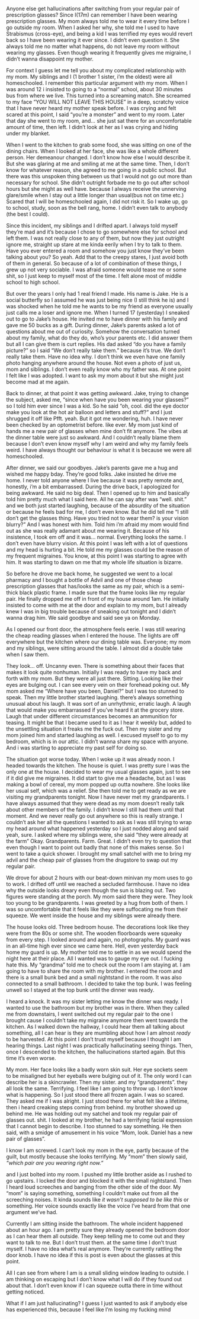 
Anyone else get hallucinations after switching from your regular pair of prescription glasses? Since I(17m) can remember I have been wearing prescription glasses. My mom always told me to wear it every time before I go outside my room. When I asked her why, she told me I used to have Strabismus (cross-eye), and being a kid I was terrified my eyes would revert back so I have been wearing it ever since. I didn’t even question it. She always told me no matter what happens, do not leave my room without wearing my glasses. Even though wearing it frequently gives me migraine, I didn’t wanna disappoint my mother.

For context I guess let me tell you about my complicated relationship with my mom. My siblings and I (1 brother 1 sister, i’m the oldest) were all homeschooled. I remember this particular argument with my mom. When I was around 12 i insisted to going to a “normal” school, about 30 minutes bus from where we live. This turned into a screaming match. She screamed to my face “YOU WILL NOT LEAVE THIS HOUSE” in a deep, scratchy voice that I have never heard my mother speak before. I was crying and felt scared at this point, I said “you’re a monster” and went to my room. Later that day she went to my room, and… she just sat there for an uncomfortable amount of time, then left. I didn’t look at her as I was crying and hiding under my blanket. 

When I went to the kitchen to grab some food, she was sitting on one of the dining chairs. When I looked at her face, she was like a whole different person. Her demeanour changed. I don’t know how else I would describe it. But she was glaring at me and smiling at me at the same time. Then, I don’t know for whatever reason, she agreed to me going in a public school. But there was this unspoken thing between us that I would not go out more than necessary for school. She didn’t outright forbade me to go out after school hours but she might as well have. because I always receive the unnerving glare/smile when I stay out a little longer than usual(bus not on time etc.) Scared that I will be homeschooled again, I did not risk it. So I wake up, go to school, study, soon as the bell rang, home. I didn’t even talk to anybody (the best I could). 

Since this incident, my siblings and I drifted apart. I always told myself they’re mad and it’s because I chose to go somewhere else for school and left them. I was not really close to any of them, but now they just outright ignore me, straight up stare at me kinda eerily when I try to talk to them. Have you ever entered a room and somehow you just know they’ve been talking about you? So yeah. Add that to the creepy stares, I just avoid both of them in general. So because of a lot of combination of these things, I grew up not very sociable. I was afraid someone would tease me or some shit, so I just keep to myself most of the time. I felt alone most of middle school to high school. 

But over the years I only had 1 real friend I made. His name is Jake. He is a social butterfly so I assumed he was just being nice (I still think he is) and I was shocked when he told me he wants to be my friend as everyone usually just calls me a loser and ignore me. When I turned 17 (yesterday) I sneaked out to go to Jake’s house. He invited me to have dinner with his family and gave me 50 bucks as a gift. During dinner, Jake’s parents asked a lot of questions about me out of curiosity. Somehow the conversation turned about my family, what do they do, who’s your parents etc. I did answer them but all I can give them is curt replies. His dad asked “do you have a family picture?” so I said “We don’t really take them.” because it’s true. We don’t really take them. Have no idea why. I don’t think we even have one family photo hanging anywhere around the house. Not even a photo of just us, mom and siblings. I don’t even really know who my father was. At one point I felt like I was adopted. I want to ask my mom about it but she might just become mad at me again. 

Back to dinner, at that point it was getting awkward. Jake, trying to change the subject, asked me, “since when have you been wearing your glasses?” so I told him ever since I was a kid. So he said “oh, cool. did the eye doctor make you look at the hot air balloon and letters and stuff?” and I just shrugged it off like Pfft. yeah. But it got me wondering, huh. I have never been checked by an optometrist before. like ever. My mom just kind of hands me a new pair of glasses when mine don’t fit anymore. The vibes at the dinner table were just so awkward. And I couldn’t really blame them because I don’t even know myself why I am weird and why my family feels weird. I have always thought our behaviour is what it is because we were all homeschooled.

After dinner, we said our goodbyes. Jake’s parents gave me a hug and wished me happy bday. They’re good folks. Jake insisted he drive me home. I never told anyone where I live because it was pretty remote and, honestly, i’m a bit embarrassed. During the drive back, I apologized for being awkward. He said no big deal. Then I opened up to him and basically told him pretty much what I said here. All he can say after was “well. shit.” and we both just started laughing, because of the absurdity of the situation or because he feels bad for me, I don’t even know.  But he did tell me “I still don’t get the glasses thing. Have you tried not to wear them? is your vision blurry?” And I was honest with him. Told him i’m afraid my mom would find out as she was really adamant about me wearing it. Because of his insistence, I took em off and it was… normal. Everything looks the same. I don’t even have blurry vision. At this point I was left with a lot of questions and my head is hurting a bit. He told me my glasses could be the reason of my frequent migraines. You know, at this point I was starting to agree with him. It was starting to dawn on me that my whole life situation is bizarre. 

So before he drove me back home, he suggested we went to a local pharmacy and I bought a bottle of Advil and one of those cheap prescription glasses that has/looks the same as my pair, which is a semi-thick black plastic frame. I made sure that the frame looks like my regular pair. He finally dropped me off in front of my house around 1am. He initially insisted to come with me at the door and explain to my mom, but I already knew I was in big trouble because of sneaking out tonight and I didn’t wanna drag him.  We said goodbye and said see ya on Monday.

As I opened our front door, the atmosphere feels eerie. I was still wearing the cheap reading glasses when I entered the house. The lights are off everywhere but the kitchen where our dining table was. Everyone; my mom and my siblings, were sitting around the table. I almost did a double take when I saw them. 

They look… off. Uncanny even. There is something about their faces that makes it look quite nonhuman. Initially I was ready to have my back and forth with my mom. But they were all just there. Sitting. Looking like their eyes are bulging out. I can see every vein on their forehead poking out. My mom asked me “Where have you been, Daniel?” but I was too stunned to speak. Then my little brother started laughing. there’s always something unusual about his laugh. It was sort of an unrhythmic, erratic laugh. A laugh that would make you embarrassed if you’ve heard it at the grocery store. Laugh that under different circumstances becomes an ammunition for teasing. It might be that I became used to it as I hear it weekly but, added to the unsettling situation it freaks me the fuck out. Then my sister and my mom joined him and started laughing as well. I excused myself to go to my bedroom, which is in our attic. I didn’t wanna share my space with anyone. And i was starting to appreciate my past self for doing so.

The situation got worse today. When I woke up it was already noon. I headed towards the kitchen. The house is quiet. I was pretty sure I was the only one at the house. I decided to wear my usual glasses again, just to see if it did give me migraines. It did start to give me a headache, but as I was making a bowl of cereal, my mom popped up outta nowhere. She looks like her usual self, which was a relief. She then told me to get ready as we are visiting my grandparents tonight. Now I have never met my grandparents. I have always assumed that they were dead as my mom doesn’t really talk about other members of the family. I didn’t know I still had them until that moment. And we never really go out anywhere so this is really strange. I couldn’t ask her all the questions I wanted to ask as I was still trying to wrap my head around what happened yesterday so I just nodded along and said yeah, sure. I asked where my siblings were, she said “they were already at the farm” Okay. Grandparents. Farm. Great. I didn’t even try to question that even though I want to point out badly that none of this makes sense. So I went to take a quick shower. I brought my small satchel with me to bring my advil and the cheap pair of glasses from the drugstore to swap out my regular pair.

We drove for about 2 hours with our beat-down minivan my mom uses to go to work. I drifted off until we reached a secluded farmhouse. I have no idea why the outside looks dreary even though the sun is blazing out. Two figures were standing at the porch. My mom said there they were. They look too young to be grandparents. I was greeted by a hug from both of them. I was so uncomfortable that it feels like they were suffocating me from their squeeze. We went inside the house and my siblings were already there. 

The house looks old. Three bedroom house. The decorations look like they were from the 80s or some shit. The wooden floorboards were squeaky from every step. I looked around and again, no photographs. My guard was in an all-time high ever since we came here. Hell, even yesterday back home my guard is up. My mother told me to settle in as we would spend the night here at their place. All I wanted was to gauge my eye out. I fucking hate this. My “grandma” told me to check out the room I am staying at. I am going to have to share the room with my brother. I entered the room and there is a small bunk bed and a small nightstand in the room. It was also connected to a small bathroom. I decided to take the top bunk. I was feeling unwell so I stayed at the top bunk until the dinner was ready. 

I heard a knock. It was my sister letting me know the dinner was ready. I wanted to use the bathroom but my brother was in there. When they called me from downstairs, I went switched out my regular pair to the one I brought cause I couldn’t take my migraine anymore then went towards the kitchen. As I walked down the hallway, I could hear them all talking about something, all I can hear is they are mumbling about how I am almost *ready* to be harvested. At this point I don’t trust myself because I thought I am hearing things. Last night I was practically hallucinating seeing things. Then, once I descended to the kitchen, the hallucinations started again. But this time it’s even worse. 

My mom. Her face looks like a badly worn skin suit. Her eye sockets seem to be misaligned but her eyeballs were bulging out of it. The only word I can describe her is a skincrawler. Then my sister. and my “grandparents”. they all look the same. Terrifying. I feel like I am going to throw up. I don’t know what is happening. So I just stood there all frozen again. I was so scared. They asked me if I was alright. I just stood there for what felt like a lifetime, then i heard creaking steps coming from behind. my brother showed up behind me. He was holding out my satchel and took my regular pair of glasses out. shit. I looked at my brother, he had a terrifying facial expression that I cannot begin to describe. I too stunned to say something. He then said, with a smidge of amusement in his voice “Mom, look. Daniel has a new pair of glasses”. 

I know I am screwed. I can’t look my mom in the eye, partly because of the guilt, but mostly because she looks terrifying. My “mom” then slowly said, *”which pair are you wearing right now.”* 

and I just bolted into my room. I pushed my little brother aside as I rushed to go upstairs. I locked the door and blocked it with the small nightstand. Then I heard loud screeches and banging from the other side of the door. My “mom” is saying something, something I couldn’t make out from all the screeching noises. It kinda sounds like *it wasn’t supposed to be like this* or something. Her voice sounds exactly like the voice I’ve heard from that one argument we’ve had.

Currently I am sitting inside the bathroom. The whole incident happened about an hour ago. I am pretty sure they already opened the bedroom door as I can hear them all outside. They keep telling me to come out and they want to talk to me. But I don’t trust them. at the same time I don’t trust myself. I have no idea what’s real anymore. They’re currently rattling the door knob. I have no idea if this is post is even about the glasses at this point.

All I can see from where I am is a small sliding window leading to outside. I am thinking on escaping but I don’t know what I will do if they found out about that. I don’t even know if I can squeeze outta there in time without getting noticed. 

What if I am just hallucinating? I guess I just wanted to ask if anybody else has experienced this, because I feel like I’m losing my fucking mind
